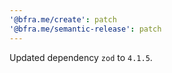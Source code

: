 ```yaml
---
'@bfra.me/create': patch
'@bfra.me/semantic-release': patch
---
```


Updated dependency `zod` to `4.1.5`.
